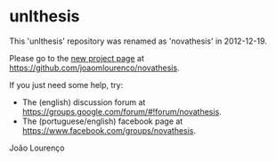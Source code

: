 # unlthesis

This 'unlthesis' repository was renamed as 'novathesis' in 2012-12-19.

Please go to the [new project page](https://github.com/joaomlourenco/novathesis) at https://github.com/joaomlourenco/novathesis.

If you just need some help, try:

* The (english) discussion forum at https://groups.google.com/forum/#!forum/novathesis.
* The (portuguese/english) facebook page at https://www.facebook.com/groups/novathesis.

João Lourenço
